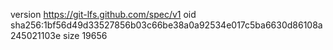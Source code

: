 version https://git-lfs.github.com/spec/v1
oid sha256:1bf56d49d33527856b03c66be38a0a92534e017c5ba6630d86108a245021103e
size 19656

